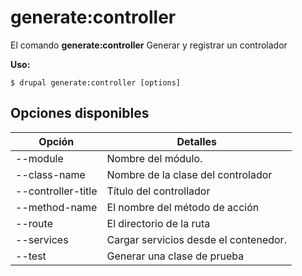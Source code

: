 # generate:controller
El comando **generate:controller** Generar y registrar un controlador

**Uso:**
```
$ drupal generate:controller [options] 
```

## Opciones disponibles
Opción | Detalles
-------|-------------
--module | Nombre del módulo.
--class-name | Nombre de la clase del controlador
--controller-title | Título del controllador
--method-name | El nombre del método de acción
--route | El directorio de la ruta
--services | Cargar servicios desde el contenedor.
--test | Generar una clase de prueba
